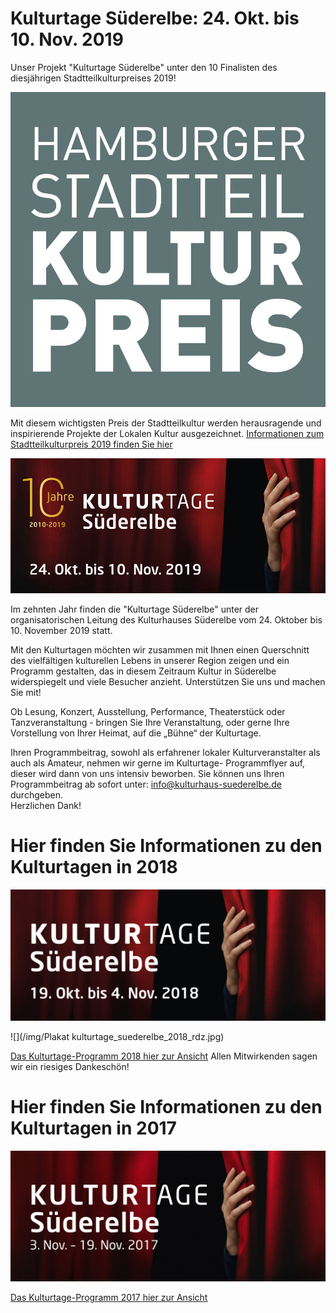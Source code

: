 # Kulturtage Süderelbe: 24. Okt. bis 10. Nov. 2019

Unser Projekt "Kulturtage Süderelbe" unter den 10 Finalisten des diesjährigen Stadtteilkulturpreises 2019!

![](/img/Stadtteilkulturpreis-Logo.jpg)

Mit diesem wichtigsten Preis der Stadtteilkultur werden herausragende und inspirierende Projekte der Lokalen Kultur ausgezeichnet.
[Informationen zum Stadtteilkulturpreis 2019 finden Sie hier](https://www.stadtkultur-hh.de/2019/01/hamburger-stadtteilkulturpreis-2019-zehn-herausragende-kulturprojekte-und-programme-im-finale-2/)

![](/img/kulturtage-suederelbe-2019-10J-web.jpg)

Im zehnten  Jahr finden die "Kulturtage Süderelbe" unter der organisatorischen Leitung des Kulturhauses Süderelbe
vom 24. Oktober bis 10. November 2019 statt.
 
Mit den Kulturtagen möchten wir zusammen mit Ihnen einen Querschnitt des vielfältigen kulturellen Lebens
in unserer Region zeigen und ein Programm gestalten, das in diesem Zeitraum Kultur in Süderelbe widerspiegelt
und viele Besucher anzieht. Unterstützen Sie uns und machen Sie mit!
 
Ob Lesung, Konzert, Ausstellung, Performance, Theaterstück oder Tanzveranstaltung - 
bringen Sie Ihre Veranstaltung, oder gerne Ihre Vorstellung von Ihrer Heimat, auf die „Bühne“ der Kulturtage.

Ihren Programmbeitrag, sowohl als erfahrener lokaler Kulturveranstalter als auch als Amateur, nehmen
wir gerne im Kulturtage- Programmflyer auf, dieser wird  dann von uns intensiv beworben.
Sie können uns Ihren Programmbeitrag ab sofort unter: info@kulturhaus-suederelbe.de durchgeben.  
Herzlichen Dank! 




# Hier finden Sie Informationen zu den Kulturtagen in 2018 

![](/img/kulturtage-2018-logo.jpg)

![](/img/Plakat kulturtage_suederelbe_2018_rdz.jpg)

[Das Kulturtage-Programm 2018 hier zur Ansicht](/downloads/kulturtage_programm_2018.pdf)
Allen Mitwirkenden sagen wir ein riesiges Dankeschön!




# Hier finden Sie Informationen zu den Kulturtagen in 2017 

![](/img/kulturtage-suederelbe-2017-visual-Internet.jpg)

[Das Kulturtage-Programm 2017 hier zur Ansicht](/downloads/KT-Heft-52-Seiten-rdz.pdf)

